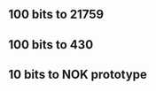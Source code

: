 <script src="https://www.moneybutton.com/moneybutton.js"></script>

<h2>100 bits to 21759</h2>

<div class="money-button"
  data-to="21759"
  data-amount="0.0001"
  data-currency="BSV"
  data-label="tip"
  data-client-identifier="780786aae4ca8731d05c636166894708"
  data-button-id="1586437095314"
  data-button-data="{}"
  data-type="tip"
></div>

<h2>100 bits to 430</h2>

<div class="money-button"
  data-to="430"
  data-amount="0.0001"
  data-currency="BSV"
  data-label="tip"
  data-client-identifier="780786aae4ca8731d05c636166894708"
  data-button-id="1586437095314"
  data-button-data="{}"
  data-type="tip"
></div>

<h2>10 bits to NOK prototype</h2>

<div class="money-button"
  data-to="1EY3nxE6jvCDtFoMp6Q7F6qQ274ebQMG57"
  data-amount="0.00001"
  data-currency="BSV"
  data-label="tip"
  data-client-identifier="780786aae4ca8731d05c636166894708"
  data-button-id="1586437095314"
  data-button-data="{}"
  data-type="tip"
></div>
